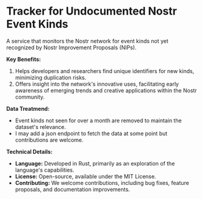 # Tracker for Undocumented Nostr Event Kinds
A service that monitors the Nostr network for event kinds not yet recognized by Nostr Improvement Proposals (NIPs).

**Key Benefits:**
1. Helps developers and researchers find unique identifiers for new kinds, minimizing duplication risks.
2. Offers insight into the network's innovative uses, facilitating early awareness of emerging trends and creative applications within the Nostr community.

**Data Treatmend:**
- Event kinds not seen for over a month are removed to maintain the dataset's relevance.
- I may add a json endpoint to fetch the data at some point but contributions are welcome.

**Technical Details:**
- **Language:** Developed in Rust, primarily as an exploration of the language's capabilities.
- **License:** Open-source, available under the MIT License.
- **Contributing:** We welcome contributions, including bug fixes, feature proposals, and documentation improvements.
